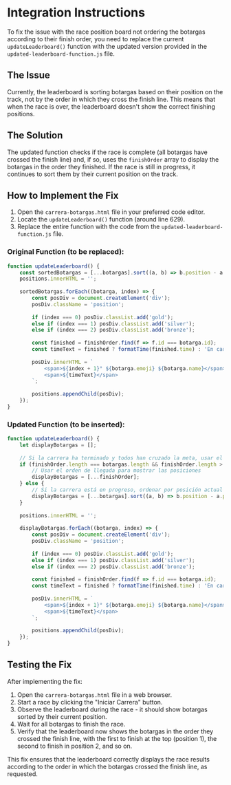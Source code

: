 # Integration Instructions

To fix the issue with the race position board not ordering the botargas according to their finish order, you need to replace the current `updateLeaderboard()` function with the updated version provided in the `updated-leaderboard-function.js` file.

## The Issue

Currently, the leaderboard is sorting botargas based on their position on the track, not by the order in which they cross the finish line. This means that when the race is over, the leaderboard doesn't show the correct finishing positions.

## The Solution

The updated function checks if the race is complete (all botargas have crossed the finish line) and, if so, uses the `finishOrder` array to display the botargas in the order they finished. If the race is still in progress, it continues to sort them by their current position on the track.

## How to Implement the Fix

1. Open the `carrera-botargas.html` file in your preferred code editor.
2. Locate the `updateLeaderboard()` function (around line 629).
3. Replace the entire function with the code from the `updated-leaderboard-function.js` file.

### Original Function (to be replaced):
```javascript
function updateLeaderboard() {
    const sortedBotargas = [...botargas].sort((a, b) => b.position - a.position);
    positions.innerHTML = '';
    
    sortedBotargas.forEach((botarga, index) => {
        const posDiv = document.createElement('div');
        posDiv.className = 'position';
        
        if (index === 0) posDiv.classList.add('gold');
        else if (index === 1) posDiv.classList.add('silver');
        else if (index === 2) posDiv.classList.add('bronze');
        
        const finished = finishOrder.find(f => f.id === botarga.id);
        const timeText = finished ? formatTime(finished.time) : 'En carrera...';
        
        posDiv.innerHTML = `
            <span>${index + 1}° ${botarga.emoji} ${botarga.name}</span>
            <span>${timeText}</span>
        `;
        
        positions.appendChild(posDiv);
    });
}
```

### Updated Function (to be inserted):
```javascript
function updateLeaderboard() {
    let displayBotargas = [];
    
    // Si la carrera ha terminado y todos han cruzado la meta, usar el orden de llegada
    if (finishOrder.length === botargas.length && finishOrder.length > 0) {
        // Usar el orden de llegada para mostrar las posiciones
        displayBotargas = [...finishOrder];
    } else {
        // Si la carrera está en progreso, ordenar por posición actual
        displayBotargas = [...botargas].sort((a, b) => b.position - a.position);
    }
    
    positions.innerHTML = '';
    
    displayBotargas.forEach((botarga, index) => {
        const posDiv = document.createElement('div');
        posDiv.className = 'position';
        
        if (index === 0) posDiv.classList.add('gold');
        else if (index === 1) posDiv.classList.add('silver');
        else if (index === 2) posDiv.classList.add('bronze');
        
        const finished = finishOrder.find(f => f.id === botarga.id);
        const timeText = finished ? formatTime(finished.time) : 'En carrera...';
        
        posDiv.innerHTML = `
            <span>${index + 1}° ${botarga.emoji} ${botarga.name}</span>
            <span>${timeText}</span>
        `;
        
        positions.appendChild(posDiv);
    });
}
```

## Testing the Fix

After implementing the fix:

1. Open the `carrera-botargas.html` file in a web browser.
2. Start a race by clicking the "Iniciar Carrera" button.
3. Observe the leaderboard during the race - it should show botargas sorted by their current position.
4. Wait for all botargas to finish the race.
5. Verify that the leaderboard now shows the botargas in the order they crossed the finish line, with the first to finish at the top (position 1), the second to finish in position 2, and so on.

This fix ensures that the leaderboard correctly displays the race results according to the order in which the botargas crossed the finish line, as requested.